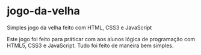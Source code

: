 # jogo-da-velha
Simples jogo da velha feito com HTML, CSS3 e JavaScript

Este jogo foi feito para práticar com aos alunos lógica de programação com HTML5, CSS3 e JavaScript.
Tudo foi feito de maneira bem simples.
